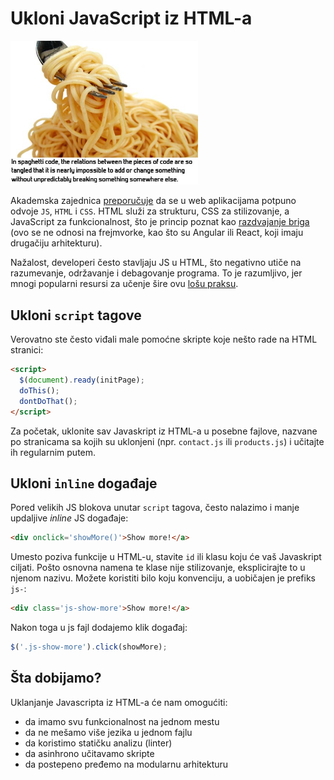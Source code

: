 # Ukloni JavaScript iz HTML-a

<img src='images/spaghetti-code.jpg' width='300'>

Akademska zajednica [preporučuje](//www.ece.ubc.ca/~amesbah/docs/scam13.pdf) da se u web aplikacijama potpuno odvoje `JS`, `HTML` i `CSS`. HTML služi za strukturu, CSS za stilizovanje, a JavaScript za funkcionalnost, što je princip poznat kao [razdvajanje briga](https://en.wikipedia.org/wiki/Separation_of_concerns) (ovo se ne odnosi na frejmvorke, kao što su Angular ili React, koji imaju drugačiju arhitekturu).

Nažalost, developeri često stavljaju JS u HTML, što negativno utiče na razumevanje, održavanje i debagovanje programa. To je razumljivo, jer mnogi popularni resursi za učenje šire ovu [lošu praksu](https://www.w3schools.com/js/js_htmldom_events.asp).

## Ukloni `script` tagove

Verovatno ste često viđali male pomoćne skripte koje nešto rade na HTML stranici:

```html
<script>
  $(document).ready(initPage);
  doThis();
  dontDoThat();
</script>
```

Za početak, uklonite sav Javaskript iz HTML-a u posebne fajlove, nazvane po stranicama sa kojih su uklonjeni (npr. `contact.js` ili `products.js`) i učitajte ih regularnim putem.

## Ukloni `inline` događaje

Pored velikih JS blokova unutar `script` tagova, često nalazimo i manje updaljive *inline* JS događaje:

```html
<div onclick='showMore()'>Show more!</a>
```

Umesto poziva funkcije u HTML-u, stavite `id` ili klasu koju će vaš Javaskript ciljati. Pošto osnovna namena te klase nije stilizovanje, eksplicirajte to u njenom nazivu. Možete koristiti bilo koju konvenciju, a uobičajen je prefiks `js-`:

```html
<div class='js-show-more'>Show more!</a>
```

Nakon toga u js fajl dodajemo klik događaj:

```javascript
$('.js-show-more').click(showMore);
```

## Šta dobijamo?

Uklanjanje Javascripta iz HTML-a će nam omogućiti:

- da imamo svu funkcionalnost na jednom mestu
- da ne mešamo više jezika u jednom fajlu
- da koristimo statičku analizu (linter)
- da asinhrono učitavamo skripte
- da postepeno pređemo na modularnu arhitekturu
